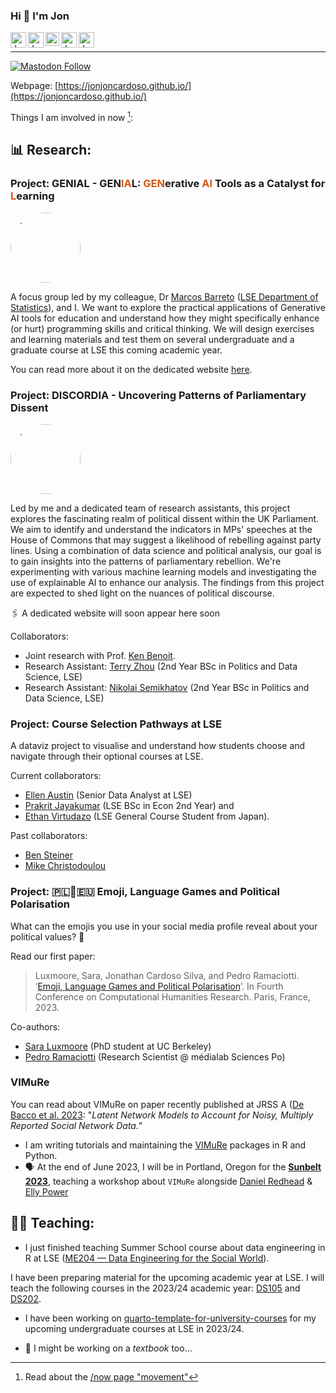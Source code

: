 ### Hi 👋 I'm Jon 


<a href="https://www.lse.ac.uk/DSI/People/Jonathan-Cardoso-Silva">
  <img align="left" alt="Jon's LSE page" width="25px" src="https://upload.wikimedia.org/wikipedia/commons/thumb/5/51/LSE_Logo.svg/319px-LSE_Logo.svg.png" />
</a>

<a href="https://www.linkedin.com/in/jonjoncardoso">
  <img align="left" alt="Jon's LinkedIN" width="25px" src="https://upload.wikimedia.org/wikipedia/commons/thumb/c/ca/LinkedIn_logo_initials.png/240px-LinkedIn_logo_initials.png" />
</a>

<a href="https://scholar.google.co.uk/citations?user=7QrW-s4AAAAJ&hl=en">
  <img align="left" alt="Jon's Gmail" width="22px" src="https://raw.githubusercontent.com/simple-icons/simple-icons/master/icons/googlescholar.svg" />
</a>

<a href="https://www.researchgate.net/profile/Jonathan-Cardoso-Silva">
  <img align="left" alt="Jon's Gmail" width="25px" src="https://upload.wikimedia.org/wikipedia/commons/thumb/5/5e/ResearchGate_icon_SVG.svg/32px-ResearchGate_icon_SVG.svg.png" />
</a>

<a href="mailto:jonathan.car.silva@gmail.com">
  <img align="left" alt="Jon's Gmail" width="25px" src="https://upload.wikimedia.org/wikipedia/commons/thumb/7/7e/Gmail_icon_%282020%29.svg/320px-Gmail_icon_%282020%29.svg.png" />
</a>

<br/>

__________________________

[![Mastodon Follow](https://img.shields.io/mastodon/follow/110434003198028743?domain=https%3A%2F%2Fdatasci.social&style=social)](https://datasci.social/@jonjoncardoso)

Webpage: [https://jonjoncardoso.github.io/](https://jonjoncardoso.github.io/)


Things I am involved in now [^1]:

## 📊 **Research**:

### Project: GENIAL - GEN<font color='#D55816'>IA</font>L: <font color='#D55816'>GEN</font>erative <font color='#D55816'>AI</font> Tools as a Catalyst for <font color='#D55816'>L</font>earning

<img src="https://github.com/LSE-DSI/genial/assets/896254/413df2b5-cabd-4fbf-94fa-3d50dcefbd22"  style="object-fit: cover;width:8em;height:8em;border-radius: 70%;"/>

A focus group led by my colleague, Dr [Marcos Barreto](https://marcosebarreto.github.io/) ([LSE Department of Statistics](https://lse.ac.uk/statistics)), and I. We want to explore the practical applications of Generative AI tools for education and understand how they might specifically enhance (or hurt) programming skills and critical thinking. We will design exercises and learning materials and test them on several undergraduate and a graduate course at LSE this coming academic year.

You can read more about it on the dedicated website [here](http://lse-dsi.github.io/genial).

### Project: DISCORDIA - Uncovering Patterns of Parliamentary Dissent

<img src="https://github.com/jonjoncardoso/jonjoncardoso/assets/896254/8b540043-bc9a-47f5-bd4f-8eb6ea09bfbb" style="object-fit: cover;width:8em;height:8em;border-radius: 70%;"/>

Led by me and a dedicated team of research assistants, this project explores the fascinating realm of political dissent within the UK Parliament. We aim to identify and understand the indicators in MPs' speeches at the House of Commons that may suggest a likelihood of rebelling against party lines. Using a combination of data science and political analysis, our goal is to gain insights into the patterns of parliamentary rebellion. We're experimenting with various machine learning models and investigating the use of explainable AI to enhance our analysis. The findings from this project are expected to shed light on the nuances of political discourse.

🖇️ A dedicated website will soon appear here soon

Collaborators:

- Joint research with Prof. [Ken Benoit](https://kenbenoit.net/).
- Research Assistant: [Terry Zhou](https://github.com/tz1211) (2nd Year BSc in Politics and Data Science, LSE)
- Research Assistant: [Nikolai Semikhatov](https://github.com/Sevnhutsjr) (2nd Year BSc in Politics and Data Science, LSE)
 
### Project: Course Selection Pathways at LSE

A dataviz project to visualise and understand how students choose and navigate through their optional courses at LSE. 

Current collaborators:

- [Ellen Austin](https://www.linkedin.com/in/ellen-austin-886a03a/) (Senior Data Analyst at LSE)
- [Prakrit Jayakumar](https://github.com/prakritj) (LSE BSc in Econ 2nd Year) and
- [Ethan Virtudazo](https://github.com/ethanvirtudazo) (LSE General Course Student from Japan).

Past collaborators:

- [Ben Steiner](https://github.com/BSteiner1)
- [Mike Christodoulou](https://github.com/mdc2002)

### Project: 🇵🇱🤝🇪🇺 Emoji, Language Games and Political Polarisation

What can the emojis you use in your social media profile reveal about your political values? 🤔

Read our first paper:

> Luxmoore, Sara, Jonathan Cardoso Silva, and Pedro Ramaciotti. ‘[Emoji, Language Games and Political Polarisation](https://hal.science/hal-04297824)’. In Fourth Conference on Computational Humanities Research. Paris, France, 2023.


Co-authors:

- [Sara Luxmoore](https://github.com/saraluxmoore) (PhD student at UC Berkeley)
- [Pedro Ramaciotti](https://pedroramaciotti.github.io/) (Research Scientist @ médialab Sciences Po)

### VIMuRe

You can read about VIMuRe on paper recently published at JRSS A ([De Bacco et al. 2023](https://doi.org/10.1093/jrsssa/qnac004): "_Latent Network Models to Account for Noisy, Multiply Reported Social Network Data._"

- I am writing tutorials and maintaining the [VIMuRe](https://latentnetworks.github.io/vimure/) packages in R and Python.
- 🗣️ At the end of June 2023, I will be in Portland, Oregon for the [**Sunbelt 2023**](https://www.insna.org/events/sunbelt-2023), teaching a workshop about `VIMuRe` alongside [Daniel Redhead](https://github.com/danielredhead ) & [Elly Power](https://github.com/eapower)  

## 🧑‍🏫 **Teaching**:

- I just finished teaching Summer School course about data engineering in R at LSE ([ME204 — Data Engineering for the Social World](https://www.lse.ac.uk/study-at-lse/summer-schools/summer-school/courses/research-methods/me204)).

I have been preparing material for the upcoming academic year at LSE. I will teach the following courses in the 2023/24 academic year: [DS105](https://lse-dsi.github.io/DS105) and [DS202](https://lse-dsi.github.io/lse-ds202-course-notes).

- I have been working on [quarto-template-for-university-courses](https://github.com/jonjoncardoso/quarto-template-for-university-courses) for my upcoming undergraduate courses at LSE in 2023/24.


- 📖 I might be working on a _textbook_ too...


[^1]: Read about the [/now page "movement"](https://sive.rs/nowff)


